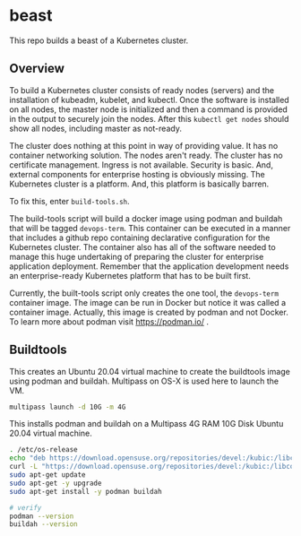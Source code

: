 # beast

This repo builds a beast of a Kubernetes cluster.

## Overview
To build a Kubernetes cluster consists of ready nodes (servers) and the installation of kubeadm, kubelet, and kubectl. 
Once the software is installed on all nodes, the master node is initialized and then a command is provided in the output to securely join the nodes. After this `kubectl get nodes` should show all nodes, including master as not-ready.

The cluster does nothing at this point in way of providing value. It has no container networking solution. The nodes aren't ready. The cluster has no certificate management. Ingress is not available. Security is basic. And, external components for enterprise hosting is obviously missing. The Kubernetes cluster is a platform. And, this platform is basically barren.

To fix this, enter `build-tools.sh`.

The build-tools script will build a docker image using podman and buildah that will be tagged `devops-term`. This container can be executed in a manner that includes a github repo containing declarative configuration for the Kubernetes cluster. The container also has all of the software needed to manage this huge undertaking of preparing the cluster for enterprise application deployment. Remember that the application development needs an enterprise-ready Kubernetes platform that has to be built first.

Currently, the built-tools script only creates the one tool, the `devops-term` container image. The image can be run in Docker but notice it was called a container image. Actually, this image is created by podman and not Docker. To learn more about podman visit https://podman.io/ .  

## Buildtools
This creates an Ubuntu 20.04 virtual machine to create the buildtools image using podman and buildah. Multipass on OS-X is used here to launch the VM.
```bash
multipass launch -d 10G -m 4G
```
 
This installs podman and buildah on a Multipass 4G RAM 10G Disk Ubuntu 20.04 virtual machine.
```bash
. /etc/os-release
echo "deb https://download.opensuse.org/repositories/devel:/kubic:/libcontainers:/stable/xUbuntu_${VERSION_ID}/ /" | sudo tee /etc/apt/sources.list.d/devel:kubic:libcontainers:stable.list
curl -L "https://download.opensuse.org/repositories/devel:/kubic:/libcontainers:/stable/xUbuntu_${VERSION_ID}/Release.key" | sudo apt-key add -
sudo apt-get update
sudo apt-get -y upgrade
sudo apt-get install -y podman buildah

# verify
podman --version
buildah --version
```
